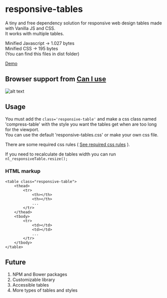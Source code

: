 # responsive-tables

A tiny and free dependency solution for responsive web design tables made with Vanilla JS and CSS. <br>
It works with multiple tables.

Minified Javascript -> 1.027 bytes <br>
Minified CSS -> 195 bytes <br>
(You can find this files in dist folder) <br>

[Demo](http://codepen.io/nacholozano/pen/zqwXNm?editors=0010)

## Browser support from [Can I use](http://caniuse.com/)
 
![alt text](http://i.imgur.com/g8QyFRt.jpg "Browser support")

## Usage

You must add the `class='responsive-table'` and make a css class named 'compress-table' with the style you want the tables get when are too long for the viewport. <br>
You can use the default 'responsive-tables.css' or make your own css file. <br>

There are some required css rules ( [See required css rules](https://github.com/nacholozano/responsive-tables/blob/master/source%20code/dev/css/responsive-tables.css) ).

If you need to recalculate de tables width you can run `nl_responsiveTable.resize();`

### HTML markup

```
<table class="responsive-table">
    <thead>
        <tr>
            <th></th>
            <th></th>
            ...
        </tr>
    </thead>    
    <tbody>
        <tr>
            <td></td>
            <td></td>
            ...
        </tr>
    </tbody>
</table>
```

## Future

1. NPM and Bower packages
2. Customizable library
3. Accessible tables
4. More types of tables and styles
